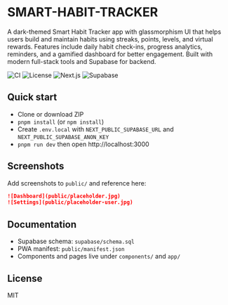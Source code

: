 # SMART-HABIT-TRACKER
A dark-themed Smart Habit Tracker app with glassmorphism UI that helps users build and maintain habits using streaks, points, levels, and virtual rewards. Features include daily habit check-ins, progress analytics, reminders, and a gamified dashboard for better engagement. Built with modern full-stack tools and Supabase for backend.

![CI](https://img.shields.io/github/actions/workflow/status/rakeshacharyaaa/SMART-HABIT-TRACKER/ci.yml?branch=main)
![License](https://img.shields.io/badge/license-MIT-black)
![Next.js](https://img.shields.io/badge/Next.js-14-black)
![Supabase](https://img.shields.io/badge/Supabase-Realtime-black)

## Quick start
- Clone or download ZIP
- `pnpm install` (or `npm install`)
- Create `.env.local` with `NEXT_PUBLIC_SUPABASE_URL` and `NEXT_PUBLIC_SUPABASE_ANON_KEY`
- `pnpm run dev` then open http://localhost:3000

## Screenshots
Add screenshots to `public/` and reference here:

```markdown
![Dashboard](public/placeholder.jpg)
![Settings](public/placeholder-user.jpg)
```

## Documentation
- Supabase schema: `supabase/schema.sql`
- PWA manifest: `public/manifest.json`
- Components and pages live under `components/` and `app/`

## License
MIT
